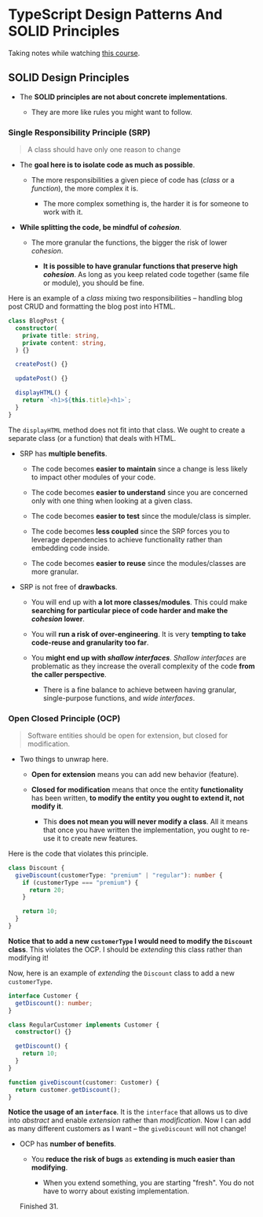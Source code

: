 # TypeScript Design Patterns And SOLID Principles

Taking notes while watching [this course](https://www.udemy.com/course/design-patterns-using-typescript/).

## SOLID Design Principles

- The **SOLID principles are not about concrete implementations**.

  - They are more like rules you might want to follow.

### Single Responsibility Principle (SRP)

> A class should have only one reason to change

- The **goal here is to isolate code as much as possible**.

  - The more responsibilities a given piece of code has (_class_ or a _function_), the more complex it is.

    - The more complex something is, the harder it is for someone to work with it.

- **While splitting the code, be mindful of _cohesion_**.

  - The more granular the functions, the bigger the risk of lower _cohesion_.

    - **It is possible to have granular functions that preserve high _cohesion_**. As long as you keep related code together (same file or module), you should be fine.

Here is an example of a _class_ mixing two responsibilities – handling blog post CRUD and formatting the blog post into HTML.

```ts
class BlogPost {
  constructor(
    private title: string,
    private content: string,
  ) {}

  createPost() {}

  updatePost() {}

  displayHTML() {
    return `<h1>${this.title}<h1>`;
  }
}
```

The `displayHTML` method does not fit into that class. We ought to create a separate class (or a function) that deals with HTML.

- SRP has **multiple benefits**.

  - The code becomes **easier to maintain** since a change is less likely to impact other modules of your code.

  - The code becomes **easier to understand** since you are concerned only with one thing when looking at a given class.

  - The code becomes **easier to test** since the module/class is simpler.

  - The code becomes **less coupled** since the SRP forces you to leverage dependencies to achieve functionality rather than embedding code inside.

  - The code becomes **easier to reuse** since the modules/classes are more granular.

- SRP is not free of **drawbacks**.

  - You will end up with **a lot more classes/modules**. This could make **searching for particular piece of code harder and make the _cohesion_ lower**.

  - You will **run a risk of over-engineering**. It is very **tempting to take code-reuse and granularity too far**.

  - You **might end up with _shallow interfaces_**. _Shallow interfaces_ are problematic as they increase the overall complexity of the code **from the caller perspective**.

    - There is a fine balance to achieve between having granular, single-purpose functions, and _wide interfaces_.

### Open Closed Principle (OCP)

> Software entities should be open for extension, but closed for modification.

- Two things to unwrap here.

  - **Open for extension** means you can add new behavior (feature).

  - **Closed for modification** means that once the entity **functionality** has been written, **to modify the entity you ought to extend it, not modify it**.

    - This **does not mean you will never modify a class**. All it means that once you have written the implementation, you ought to re-use it to create new features.

Here is the code that violates this principle.

```ts
class Discount {
  giveDiscount(customerType: "premium" | "regular"): number {
    if (customerType === "premium") {
      return 20;
    }

    return 10;
  }
}
```

**Notice that to add a new `customerType` I would need to modify the `Discount` class**. This violates the OCP. I should be _extending_ this class rather than modifying it!

Now, here is an example of _extending_ the `Discount` class to add a new `customerType`.

```ts
interface Customer {
  getDiscount(): number;
}

class RegularCustomer implements Customer {
  constructor() {}

  getDiscount() {
    return 10;
  }
}

function giveDiscount(customer: Customer) {
  return customer.getDiscount();
}
```

**Notice the usage of an `interface`**. It is the `interface` that allows us to dive into _abstract_ and enable _extension_ rather than _modification_. Now I can add as many different customers as I want – the `giveDiscount` will not change!

- OCP has **number of benefits**.

  - You **reduce the risk of bugs** as **extending is much easier than modifying**.

    - When you extend something, you are starting "fresh". You do not have to worry about existing implementation.

  Finished 31.

